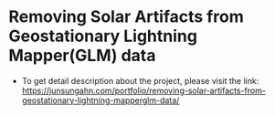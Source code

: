 # Removing Solar Artifacts from Geostationary Lightning Mapper(GLM) data
- To get detail description about the project, please visit the link: https://junsungahn.com/portfolio/removing-solar-artifacts-from-geostationary-lightning-mapperglm-data/
